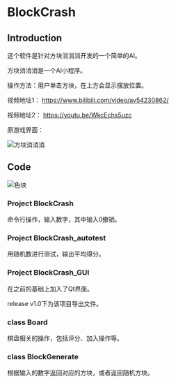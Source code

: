 # BlockCrash

## Introduction

这个软件是针对方块消消消开发的一个简单的AI。

方块消消消是一个AI小程序。

操作方法：用户单击方块，在上方会显示摆放位置。

视频地址1： <https://www.bilibili.com/video/av54230862/>

视频地址2： https://youtu.be/WkcEchs5uzc



原游戏界面：

![方块消消消](https://img-blog.csdn.net/20180415203842366?watermark/2/text/aHR0cHM6Ly9ibG9nLmNzZG4ubmV0L2JpcmR5Xw==/font/5a6L5L2T/fontsize/400/fill/I0JBQkFCMA==/dissolve/70)



## Code

![色块](https://img-blog.csdn.net/20180415205423448?watermark/2/text/aHR0cHM6Ly9ibG9nLmNzZG4ubmV0L2JpcmR5Xw==/font/5a6L5L2T/fontsize/400/fill/I0JBQkFCMA==/dissolve/70)

### Project BlockCrash

命令行操作，输入数字，其中输入0撤销。



### Project BlockCrash_autotest

用随机数进行测试，输出平均得分。



### Project BlockCrash_GUI

在之前的基础上加入了Qt界面。

release v1.0下为该项目导出文件。



### class Board

棋盘相关的操作，包括评分、加入操作等。



### class BlockGenerate

根据输入的数字返回对应的方块，或者返回随机方块。